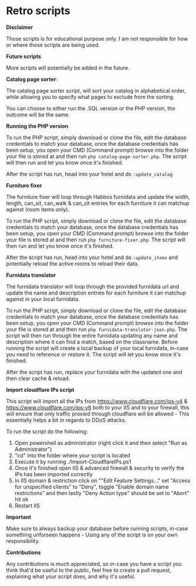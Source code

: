 # Retro scripts

**Disclaimer**

Those scripts is for educational purpose only. I am not responsible for how or where those scripts are being used.

**Future scripts**

More scripts will potentially be added in the future.


**Catalog page sorter**:

The catalog page sorter script, will sort your catalog in alphabetical order, while allowing you to specify what pages to exclude from the sorting.

You can choose to either run the .SQL version or the PHP version, the outcome will be the same.

**Running the PHP version**

To run the PHP script, simply download or clone the file, edit the database credentials to match your database, once the database credentials has been setup, you open your CMD (Command prompt) browse into the folder your file is stored at and then run ``php catalog-page-sorter.php``. The script will then run and let you know once it's finished.

After the script has run, head into your hotel and do ``:update_catalog``

**Furniture fixer**

The furniture fixer will loop through Habbos furnidata and update the width, length, can_sit, can_walk & can_sit entries for each furniture it can matchup against (room items only).

To run the PHP script, simply download or clone the file, edit the database credentials to match your database, once the database credentials has been setup, you open your CMD (Command prompt) browse into the folder your file is stored at and then run ``php furniture-fixer.php``. The script will then run and let you know once it's finished.

After the script has run, head into your hotel and do ``:update_items`` and potentially reload  the active rooms to reload their data.

**Furnidata translator**

The furnidata translator will loop through the provided furnidata url and update the name and description entries for each furniture it can matchup against in your local furnidata.

To run the PHP script, simply download or clone the file, edit the database credentials to match your database, once the database credentials has been setup, you open your CMD (Command prompt) browse into the folder your file is stored at and then run ``php furnidata-translator-json.php``. The script will then run through the entire furnidata updating any name and description where it can find a match, based on the classname. Before running the script will create a local backup of your local furnidata, in-case you need to reference or restore it. The script will let you know once it's finished.

After the script has run, replace your furnidata with the updated one and then clear cache & reload.


**Import cloudflare IPs script**

This script will import all the IPs from https://www.cloudflare.com/ips-v4 & https://www.cloudflare.com/ips-v6 both to your IIS and to your firewall, this will ensure that only traffic proxied through cloudflare will be allowed - This essentially helps a bit in regards to DDoS attacks.

To run the script do the following:
1. Open powershell as administrator (right click it and then select "Run as Administrator")
2. "cd" into the folder where your script is located
3. Execute it by running ./Import-CloudflareIPs.ps1 
4. Once it's finished open IIS & advanced firewall & security to verify the IPs has been imported correctly
5. In IIS domain & restriction click on ""Edit Feature Settings..." set "Access for unspecified clients" to "Deny", toggle "Enable domain name restrictions" and then lastly "Deny Action type" should be set to "Abort" hit ok
6. Restart IIS 

**Important**

Make sure to always backup your database before running scripts, in-case something unforseen happens - Using any of the script is on your own responsibility.

**Contributions**

Any contributions is much appreciated, so in-case you have a script you think that'd be useful to the public, feel free to create a pull request, explaining what your script does, and why it's useful.
